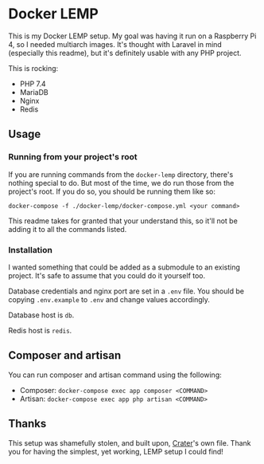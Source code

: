 # Docker LEMP

This is my Docker LEMP setup. My goal was having it run on a Raspberry Pi 4, so I needed multiarch images. It's thought with Laravel in mind (especially this readme), but it's definitely usable with any PHP project.

This is rocking:

- PHP 7.4
- MariaDB
- Nginx
- Redis

## Usage

### Running from your project's root

If you are running commands from the `docker-lemp` directory, there's nothing special to do. But most of the time, we do run those from the project's root. If you do so, you should be running them like so:

`docker-compose -f ./docker-lemp/docker-compose.yml <your command>`

This readme takes for granted that your understand this, so it'll not be adding it to all the commands listed.

### Installation

I wanted something that could be added as a submodule to an existing project. It's safe to assume that you could do it yourself too.

Database credentials and nginx port are set in a `.env` file. You should be copying `.env.example` to `.env` and change values accordingly.

Database host is `db`.

Redis host is `redis`.

## Composer and artisan

You can run composer and artisan command using the following:

- Composer: `docker-compose exec app composer <COMMAND>`
- Artisan: `docker-compose exec app php artisan <COMMAND>`

## Thanks

This setup was shamefully stolen, and built upon, [Crater](https://github.com/bytefury/crater)'s own file. Thank you for having the simplest, yet working, LEMP setup I could find!
